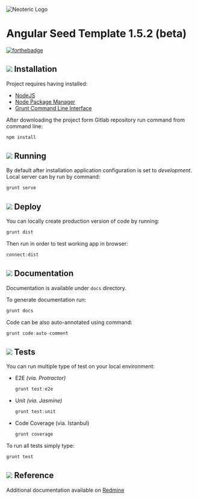 ![Neoteric Logo](http://burczu-programator.pl/wp-content/uploads/2015/02/yeoman_io.png)

Angular Seed Template 1.5.2 (beta)
================

[![forthebadge](http://forthebadge.com/images/badges/built-with-swag.svg)](http://forthebadge.com)
## ![](http://icons.iconarchive.com/icons/graphicloads/100-flat/48/stop-icon.png) Installation
Project requires having installed:

* [NodeJS](http://nodejs.org/) 
* [Node Package Manager](https://www.npmjs.com/)
* [Grunt Command Line Interface](https://github.com/gruntjs/grunt-cli)

After downloading the project form Gitlab repository run command from command line:

```javascript
npm install
```
## ![](http://icons.iconarchive.com/icons/graphicloads/100-flat/48/play-icon.png)  Running
By default after installation application configuration is set to _development_.
Local server can by run by command:

```javascript
grunt serve
```

## ![](http://icons.iconarchive.com/icons/graphicloads/100-flat/48/upload-icon.png)  Deploy
You can locally create production version of code by running:

```javascript
grunt dist
```

Then run in order to test working app in browser:

```javascript
connect:dist
```


## ![](http://icons.iconarchive.com/icons/graphicloads/100-flat/48/attach-2-icon.png)  Documentation

Documentation is available under `docs` directory.

To generate documentation run: 

```javascript
grunt docs
```

Code can be also auto-annotated using command:

```javascript
grunt code:auto-comment
```

## ![](http://icons.iconarchive.com/icons/graphicloads/100-flat/48/laboratory-icon.png)  Tests
You can run multiple type of test on your local environment:

* E2E _(via. Protractor)_

	```javascript
	grunt test:e2e
	```
	
* Unit _(via. Jasmine)_

	```javascript
	grunt test:unit
	```
	
* Code Coverage (via. Istanbul)
	
	```javascript
	grunt coverage
	```

To run all tests simply type:
```javascript
grunt test
```

## ![](http://icons.iconarchive.com/icons/graphicloads/100-flat/48/info-icon.png)  Reference
Additional documentation available on [Redmine](http://redmine.neoteric.eu:3010/projects/angularjs-baza-wiedzy)

